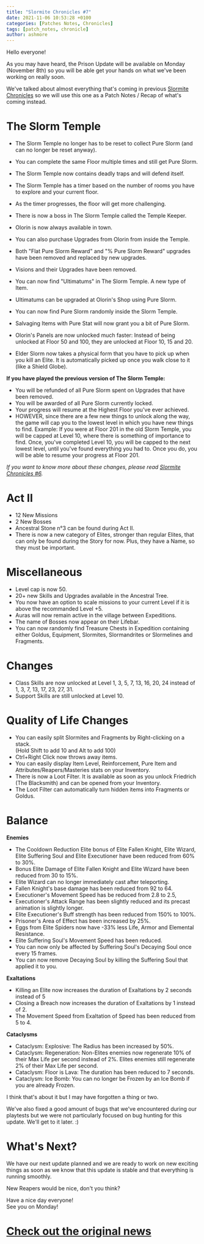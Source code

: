 ```yaml
---
title: "Slormite Chronicles #7"
date: 2021-11-06 10:53:28 +0100
categories: [Patches Notes, Chronicles]
tags: [patch_notes, chronicle]
author: ashmore
---
```

Hello everyone!   
  
As you may have heard, the Prison Update will be available on Monday (November 8th) so you will be able get your hands on what we've been working on really soon.   
  
We've talked about almost everything that's coming in previous [Slormite Chronicles](https://steamcommunity.com/games/1104280/announcements/detail/3031477153097195286) so we will use this one as a Patch Notes / Recap of what's coming instead.  
  
  
The Slorm Temple
================

  
- The Slorm Temple no longer has to be reset to collect Pure Slorm (and can no longer be reset anyway).  
- You can complete the same Floor multiple times and still get Pure Slorm.  
- The Slorm Temple now contains deadly traps and will defend itself.  
- The Slorm Temple has a timer based on the number of rooms you have to explore and your current floor.  
- As the timer progresses, the floor will get more challenging.  
- There is now a boss in The Slorm Temple called the Temple Keeper.  
- Olorin is now always available in town.  
- You can also purchase Upgrades from Olorin from inside the Temple.  
- Both "Flat Pure Slorm Reward" and "% Pure Slorm Reward" upgrades have been removed and replaced by new upgrades.  
- Visions and their Upgrades have been removed.  
- You can now find "Ultimatums" in The Slorm Temple. A new type of Item.  
- Ultimatums can be upgraded at Olorin's Shop using Pure Slorm.  
- You can now find Pure Slorm randomly inside the Slorm Temple.  
- Salvaging Items with Pure Stat will now grant you a bit of Pure Slorm.   
- Olorin's Panels are now unlocked much faster: Instead of being unlocked at Floor 50 and 100, they are unlocked at Floor 10, 15 and 20.  
  
- Elder Slorm now takes a physical form that you have to pick up when you kill an Elite. It is automatically picked up once you walk close to it (like a Shield Globe).  
  
**If you have played the previous version of The Slorm Temple:**  
- You will be refunded of all Pure Slorm spent on Upgrades that have been removed.  
- You will be awarded of all Pure Slorm currently locked.  
- Your progress will resume at the Highest Floor you've ever achieved.  
- HOWEVER, since there are a few new things to unlock along the way, the game will cap you to the lowest level in which you have new things to find. Example: If you were at Floor 201 in the old Slorm Temple, you will be capped at Level 10, where there is something of importance to find. Once, you've completed Level 10, you will be capped to the next lowest level, until you've found everything you had to. Once you do, you will be able to resume your progress at Floor 201.  
  
*If you want to know more about these changes, please read [Slormite Chronicles #6](https://steamcommunity.com/games/1104280/announcements/detail/3031477153097195286).*  
  
  
Act II
======

  
- 12 New Missions  
- 2 New Bosses  
- Ancestral Stone n°3 can be found during Act II.  
- There is now a new category of Elites, stronger than regular Elites, that can only be found during the Story for now. Plus, they have a Name, so they must be important.  
  
Miscellaneous
=============

  
- Level cap is now 50.  
- 20+ new Skills and Upgrades available in the Ancestral Tree.  
- You now have an option to scale missions to your current Level if it is above the recommanded Level +5.  
- Auras will now remain active in the village between Expeditions.  
- The name of Bosses now appear on their Lifebar.  
- You can now randomly find Treasure Chests in Expedition containing either Goldus, Equipment, Slormites, Slormandrites or Slormelines and Fragments.  
  
Changes
=======

  
- Class Skills are now unlocked at Level 1, 3, 5, 7, 13, 16, 20, 24 instead of 1, 3, 7, 13, 17, 23, 27, 31.  
- Support Skills are still unlocked at Level 10.  
  
Quality of Life Changes
=======================

  
- You can easily split Slormites and Fragments by Right-clicking on a stack.  
(Hold Shift to add 10 and Alt to add 100)  
- Ctrl+Right Click now throws away items.  
- You can easily display Item Level, Reinforcement, Pure Item and Attributes/Reapers/Masteries stats on your Inventory.  
- There is now a Loot Filter. It is available as soon as you unlock Friedrich (The Blacksmith) and can be opened from your Inventory.  
- The Loot Filter can automatically turn hidden items into Fragments or Goldus.  
  
Balance
=======

  
**Enemies**  
- The Cooldown Reduction Elite bonus of Elite Fallen Knight, Elite Wizard, Elite Suffering Soul and Elite Executioner have been reduced from 60% to 30%.  
- Bonus Elite Damage of Elite Fallen Knight and Elite Wizard have been reduced from 30 to 15%.  
- Elite Wizard can no longer immediately cast after teleporting.  
- Fallen Knight's base damage has been reduced from 92 to 64.  
- Executioner's Movement Speed has be reduced from 2.8 to 2.5,   
- Executioner's Attack Range has been slightly reduced and its precast animation is slightly longer.  
- Elite Executioner's Buff strength has been reduced from 150% to 100%.  
- Prisoner's Area of Effect has been increased by 25%.  
- Eggs from Elite Spiders now have -33% less Life, Armor and Elemental Resistance.  
- Elite Suffering Soul's Movement Speed has been reduced.  
- You can now only be affected by Suffering Soul's Decaying Soul once every 15 frames.  
- You can now remove Decaying Soul by killing the Suffering Soul that applied it to you.  
  
**Exaltations**  
- Killing an Elite now increases the duration of Exaltations by 2 seconds instead of 5   
- Closing a Breach now increases the duration of Exaltations by 1 instead of 2.  
- The Movement Speed from Exaltation of Speed has been reduced from 5 to 4.  
  
**Cataclysms**  
- Cataclysm: Explosive: The Radius has been increased by 50%.  
- Cataclysm: Regeneration: Non-Elites enemies now regenerate 10% of their Max Life per second instead of 2%. Elites enemies still regenerate 2% of their Max Life per second.  
- Cataclysm: Floor is Lava: The duration has been reduced to 7 seconds.  
- Cataclysm: Ice Bomb: You can no longer be Frozen by an Ice Bomb if you are already Frozen.  
  
  
I think that's about it but I may have forgotten a thing or two.  
  
We've also fixed a good amount of bugs that we've encountered during our playtests but we were not particularly focused on bug hunting for this update. We'll get to it later. :)  
  
  
What's Next?
============

  
We have our next update planned and we are ready to work on new exciting things as soon as we know that this update is stable and that everything is running smoothly.  
  
New Reapers would be nice, don't you think?  
  
  
Have a nice day everyone!  
See you on Monday!

# <a href="https://steamstore-a.akamaihd.net/news/externalpost/steam_community_announcements/4186652991116273530" target="_blank">Check out the original news</a>